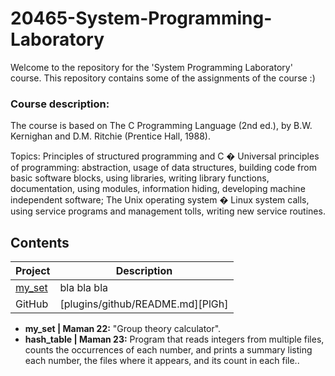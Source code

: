 # 20465-System-Programming-Laboratory

Welcome to the repository for the 'System Programming Laboratory' course. 
This repository contains some of the assignments of the course :)

### Course description:
The course is based on The C Programming Language (2nd ed.), by B.W. Kernighan and D.M. Ritchie (Prentice Hall, 1988).

Topics: Principles of structured programming and C � Universal principles of programming: abstraction, usage of data structures, building code from basic software blocks, using libraries, writing library functions, documentation, using modules, information hiding, developing machine independent software; The Unix operating system � Linux system calls, using service programs and management tolls, writing new service routines.

## Contents

| Project | Description |
| ------ | ------ |
| [my_set](https://github.com/NaomiEisen/20465-System-Programming-Laboratory/tree/main/Task(maman22)_my_set) | bla bla bla |
| GitHub | [plugins/github/README.md][PlGh] |

- **my_set | Maman 22:** "Group theory calculator".
- **hash_table | Maman 23:** Program that reads integers from multiple files, counts the occurrences of each number, and prints a summary listing each number, the files where it appears, and its count in each file..


